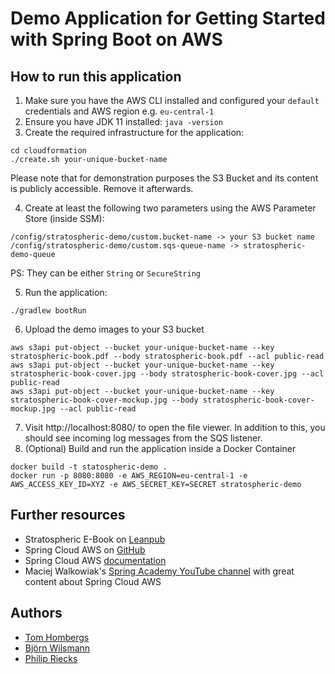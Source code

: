 # Demo Application for Getting Started with Spring Boot on AWS

## How to run this application

1. Make sure you have the AWS CLI installed and configured your `default` credentials and AWS region e.g. `eu-central-1` 
2. Ensure you have JDK 11 installed: `java -version`
3. Create the required infrastructure for the application:
```
cd cloudformation
./create.sh your-unique-bucket-name
```

Please note that for demonstration purposes the S3 Bucket and its content is publicly accessible. Remove it afterwards.

4. Create at least the following two parameters using the AWS Parameter Store (inside SSM):

```
/config/stratospheric-demo/custom.bucket-name -> your S3 bucket name
/config/stratospheric-demo/custom.sqs-queue-name -> stratospheric-demo-queue
```

PS: They can be either `String` or `SecureString`

5. Run the application:
```
./gradlew bootRun
```
6. Upload the demo images to your S3 bucket
```
aws s3api put-object --bucket your-unique-bucket-name --key stratospheric-book.pdf --body stratospheric-book.pdf --acl public-read
aws s3api put-object --bucket your-unique-bucket-name --key stratospheric-book-cover.jpg --body stratospheric-book-cover.jpg --acl public-read
aws s3api put-object --bucket your-unique-bucket-name --key stratospheric-book-cover-mockup.jpg --body stratospheric-book-cover-mockup.jpg --acl public-read
```
7. Visit http://localhost:8080/ to open the file viewer. In addition to this, you should see incoming log messages from the SQS listener.
8. (Optional) Build and run the application inside a Docker Container
```
docker build -t statospheric-demo .
docker run -p 8080:8080 -e AWS_REGION=eu-central-1 -e AWS_ACCESS_KEY_ID=XYZ -e AWS_SECRET_KEY=SECRET stratospheric-demo
```

## Further resources

- Stratospheric E-Book on [Leanpub](https://leanpub.com/stratospheric)
- Spring Cloud AWS on [GitHub](https://github.com/spring-cloud/spring-cloud-aws)
- Spring Cloud AWS [documentation](https://docs.spring.io/spring-cloud-aws/docs/current/reference/html/)
- Maciej Walkowiak's [Spring Academy YouTube channel](https://www.youtube.com/channel/UCslYinLbZnzzUdG0BMaiDKw) with great content about Spring Cloud AWS

## Authors

- [Tom Hombergs](https://reflectoring.io/)
- [Björn Wilsmann](https://bjoernkw.com/)
- [Philip Riecks](https://rieckpil.de/)